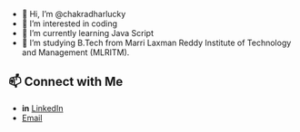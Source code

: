- 👋 Hi, I’m @chakradharlucky
- 👀 I’m interested in coding
- 🌱 I’m currently learning Java Script
- 🏫 I’m studying B.Tech from Marri Laxman Reddy Institute of Technology and Management (MLRITM).
<!---
chakradharlucky/chakradharlucky is a ✨ special ✨ repository because its `README.md` (this file) appears on your GitHub profile.
You can click the Preview link to take a look at your changes.
--->
## 📫 Connect with Me

- **in** [LinkedIn](https://www.linkedin.com/in/lakinana-chakradhar-45b486247/)
- [Email](217y1a0513@mlritm.ac.in)
